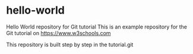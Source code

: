 # hello-world
Hello World repository for Git tutorial
This is an example repository for the Git tutorial on https://www.w3schools.com

This repository is built step by step in the tutorial.git
